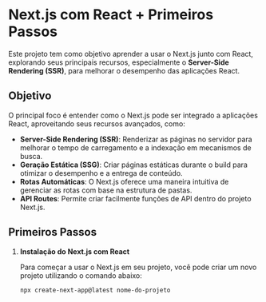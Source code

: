 # Next.js com React + Primeiros Passos

Este projeto tem como objetivo aprender a usar o Next.js junto com React, explorando seus principais recursos, especialmente o **Server-Side Rendering (SSR)**, para melhorar o desempenho das aplicações React.

## Objetivo

O principal foco é entender como o Next.js pode ser integrado a aplicações React, aproveitando seus recursos avançados, como:

- **Server-Side Rendering (SSR)**: Renderizar as páginas no servidor para melhorar o tempo de carregamento e a indexação em mecanismos de busca.
- **Geração Estática (SSG)**: Criar páginas estáticas durante o build para otimizar o desempenho e a entrega de conteúdo.
- **Rotas Automáticas**: O Next.js oferece uma maneira intuitiva de gerenciar as rotas com base na estrutura de pastas.
- **API Routes**: Permite criar facilmente funções de API dentro do projeto Next.js.

## Primeiros Passos

1. **Instalação do Next.js com React**

   Para começar a usar o Next.js em seu projeto, você pode criar um novo projeto utilizando o comando abaixo:

   ```bash
   npx create-next-app@latest nome-do-projeto
